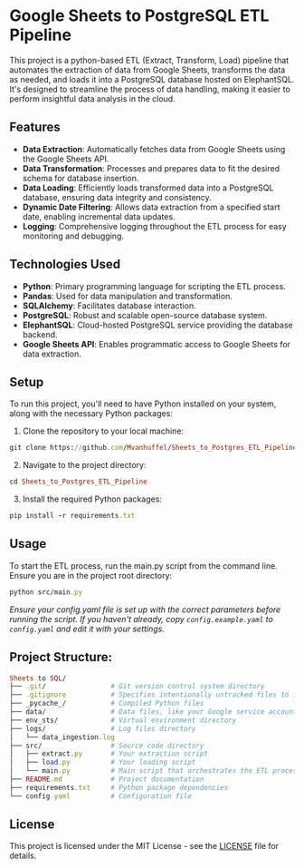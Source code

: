 # Google Sheets to PostgreSQL ETL Pipeline

This project is a python-based ETL (Extract, Transform, Load) pipeline that automates the extraction of data from Google Sheets, transforms the data as needed, and loads it into a PostgreSQL database hosted on ElephantSQL. It's designed to streamline the process of data handling, making it easier to perform insightful data analysis in the cloud.

## Features
- **Data Extraction**: Automatically fetches data from Google Sheets using the Google Sheets API.
- **Data Transformation**: Processes and prepares data to fit the desired schema for database insertion.
- **Data Loading**: Efficiently loads transformed data into a PostgreSQL database, ensuring data integrity and consistency.
- **Dynamic Date Filtering**: Allows data extraction from a specified start date, enabling incremental data updates.
- **Logging**: Comprehensive logging throughout the ETL process for easy monitoring and debugging.

## Technologies Used
- **Python**: Primary programming language for scripting the ETL process.
- **Pandas**: Used for data manipulation and transformation.
- **SQLAlchemy**: Facilitates database interaction.
- **PostgreSQL**: Robust and scalable open-source database system.
- **ElephantSQL**: Cloud-hosted PostgreSQL service providing the database backend.
- **Google Sheets API**: Enables programmatic access to Google Sheets for data extraction.

## Setup
To run this project, you'll need to have Python installed on your system, along with the necessary Python packages:

1. Clone the repository to your local machine:
```ruby
git clone https://github.com/Mvanhuffel/Sheets_to_Postgres_ETL_Pipeline.git
```

2. Navigate to the project directory:
```ruby
cd Sheets_to_Postgres_ETL_Pipeline
```

3. Install the required Python packages:
```ruby
pip install -r requirements.txt
```

## Usage
To start the ETL process, run the main.py script from the command line. Ensure you are in the project root directory:
```ruby
python src/main.py
```
*Ensure your config.yaml file is set up with the correct parameters before running the script. If you haven't already, copy `config.example.yaml` to `config.yaml` and edit it with your settings.*

## Project Structure:

```ruby
Sheets to SQL/
├── .git/                # Git version control system directory
├── .gitignore           # Specifies intentionally untracked files to ignore
├── _pycache_/           # Compiled Python files
├── data/                # Data files, like your Google service account JSON
├── env_sts/             # Virtual environment directory
├── logs/                # Log files directory
│   └── data_ingestion.log
├── src/                 # Source code directory
│   ├── extract.py       # Your extraction script
│   ├── load.py          # Your loading script
│   └── main.py          # Main script that orchestrates the ETL process
├── README.md            # Project documentation
├── requirements.txt     # Python package dependencies
└── config.yaml          # Configuration file 
```

## License
This project is licensed under the MIT License - see the [LICENSE](https://www.mit.edu/~amini/LICENSE.md) file for details.

